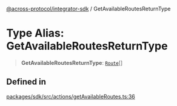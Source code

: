 [@across-protocol/integrator-sdk](../README.md) / GetAvailableRoutesReturnType

# Type Alias: GetAvailableRoutesReturnType

> **GetAvailableRoutesReturnType**: [`Route`](Route.md)[]

## Defined in

[packages/sdk/src/actions/getAvailableRoutes.ts:36](https://github.com/across-protocol/toolkit/blob/291e746cb19cfa8d76835b72ba70acec1a2f9971/packages/sdk/src/actions/getAvailableRoutes.ts#L36)
